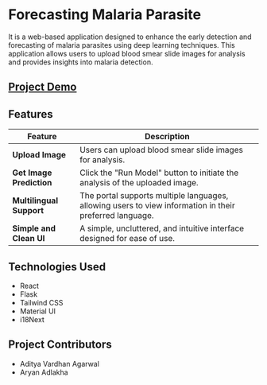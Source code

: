 # Forecasting Malaria Parasite

It is a web-based application designed to enhance the early detection and forecasting of malaria parasites using deep learning techniques. This application allows users to upload blood smear slide images for analysis and provides insights into malaria detection.

## <a href="https://youtu.be/ByZQDdGRP5o?si=XI9bMaJZ8Y46rS9O">Project Demo</a>

## Features

| Feature                     | Description                                                                                         |
|-----------------------------|-----------------------------------------------------------------------------------------------------|
| **Upload Image**            | Users can upload blood smear slide images for analysis.                                  |
| **Get Image Prediction**     | Click the "Run Model" button to initiate the analysis of the uploaded image. |
| **Multilingual Support**     | The portal supports multiple languages, allowing users to view information in their preferred language. |
| **Simple and Clean UI**     | A simple, uncluttered, and intuitive interface designed for ease of use.                           |

## Technologies Used
<ul>
  <li>React</li>
  <li>Flask</li>
  <li>Tailwind CSS</li>
  <li>Material UI</li>
  <li>i18Next</li>
</ul>

## Project Contributors
<ul>
  <li>Aditya Vardhan Agarwal</li>
  <li>Aryan Adlakha</li>
</ul>
